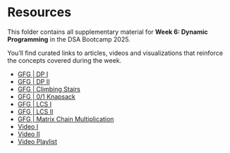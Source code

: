 
# Resources

This folder contains all supplementary material for **Week 6: Dynamic Programming** in the DSA Bootcamp 2025.

You’ll find curated links to articles, videos and visualizations that reinforce the concepts covered during the week.



- [GFG | DP I](https://www.geeksforgeeks.org/dynamic-programming/)
- [GFG | DP II](https://www.geeksforgeeks.org/dsa/introduction-to-dynamic-programming-data-structures-and-algorithm-tutorials/)
- [GFG | Climbing Stairs](https://www.geeksforgeeks.org/dsa/count-ways-reach-nth-stair/)
- [GFG | 0/1 Knapsack](https://www.geeksforgeeks.org/dsa/0-1-knapsack-problem-dp-10/#memoization-approach-on-x-w-time-and-space)
- [GFG | LCS I](https://www.geeksforgeeks.org/dsa/longest-common-subsequence-dp-4/)
- [GFG | LCS II](https://www.geeksforgeeks.org/dsa/space-optimized-solution-lcs/)
- [GFG | Matrix Chain Multiplication](https://www.geeksforgeeks.org/dsa/matrix-chain-multiplication-dp-8/)
- [Video I](https://youtu.be/vYquumk4nWw?si=aUgY_yJgviZlb4dF)
- [Video II](https://youtu.be/oBt53YbR9Kk?si=meXjwDAGVBDWlYK1)
- [Video Playlist](https://www.youtube.com/playlist?list=PLgUwDviBIf0qUlt5H_kiKYaNSqJ81PMMY)

